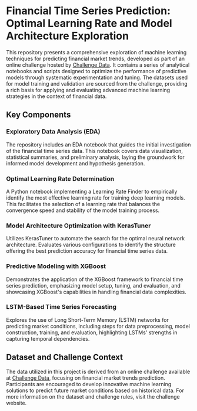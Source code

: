 # Financial Time Series Prediction: Optimal Learning Rate and Model Architecture Exploration

This repository presents a comprehensive exploration of machine learning techniques for predicting financial market trends, developed as part of an online challenge hosted by [Challenge Data](https://challengedata.ens.fr). It contains a series of analytical notebooks and scripts designed to optimize the performance of predictive models through systematic experimentation and tuning. The datasets used for model training and validation are sourced from the challenge, providing a rich basis for applying and evaluating advanced machine learning strategies in the context of financial data.

## Key Components

### Exploratory Data Analysis (EDA)
The repository includes an EDA notebook that guides the initial investigation of the financial time series data. This notebook covers data visualization, statistical summaries, and preliminary analysis, laying the groundwork for informed model development and hypothesis generation.


### Optimal Learning Rate Determination
A Python notebook implementing a Learning Rate Finder to empirically identify the most effective learning rate for training deep learning models. This facilitates the selection of a learning rate that balances the convergence speed and stability of the model training process.

### Model Architecture Optimization with KerasTuner
Utilizes KerasTuner to automate the search for the optimal neural network architecture. Evaluates various configurations to identify the structure offering the best prediction accuracy for financial time series data.

### Predictive Modeling with XGBoost
Demonstrates the application of the XGBoost framework to financial time series prediction, emphasizing model setup, tuning, and evaluation, and showcasing XGBoost's capabilities in handling financial data complexities.

### LSTM-Based Time Series Forecasting
Explores the use of Long Short-Term Memory (LSTM) networks for predicting market conditions, including steps for data preprocessing, model construction, training, and evaluation, highlighting LSTMs' strengths in capturing temporal dependencies.

## Dataset and Challenge Context

The data utilized in this project is derived from an online challenge available at [Challenge Data](https://challengedata.ens.fr), focusing on financial market trends prediction. Participants are encouraged to develop innovative machine learning solutions to predict future market conditions based on historical data. For more information on the dataset and challenge rules, visit the challenge website.

